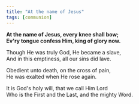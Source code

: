 ```yaml
---
title: "At the name of Jesus"
tags: [communion]
---
```


**At the name of Jesus, every knee shall bow;   
Ev'ry tongue confess Him, king of glory now.**

Though He was truly God, He became a slave,   
And in this emptiness, all our sins did lave.

Obedient unto death, on the cross of pain,   
He was exalted when He rose again.

It is God's holy will, that we call Him Lord   
Who is the First and the Last, and the mighty Word.
